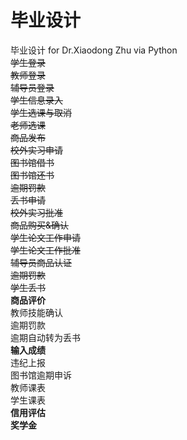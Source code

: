 # 毕业设计
毕业设计 for Dr.Xiaodong Zhu via Python  
~~学生登录  
教师登录  
辅导员登录  
学生信息录入  
学生选课与取消  
老师选课  
商品发布  
校外实习申请  
图书馆借书  
图书馆还书  
逾期罚款  
丢书申请  
校外实习批准  
商品购买&确认  
学生论文工作申请  
学生论文工作批准  
辅导员商品认证  
逾期罚款  
学生丢书~~   
**商品评价**  
教师技能确认  
逾期罚款  
逾期自动转为丢书  
**输入成绩**  
违纪上报  
图书馆逾期申诉  
教师课表  
学生课表  
**信用评估**  
**奖学金**  




